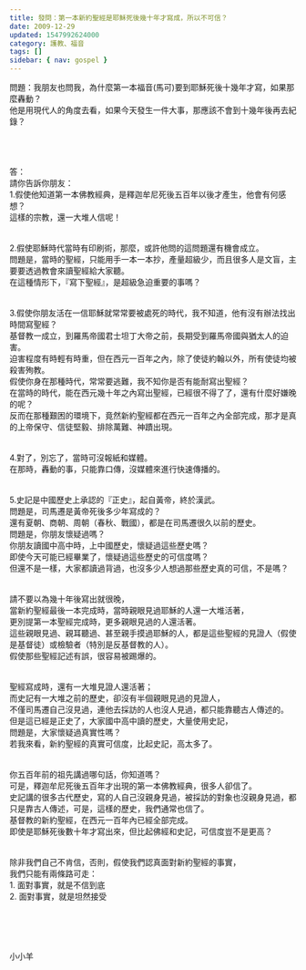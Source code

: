 ```yaml
---
title: 發問：第一本新約聖經是耶穌死後幾十年才寫成，所以不可信？
date: 2009-12-29
updated: 1547992624000
category: 護教、福音
tags: []
sidebar: { nav: gospel }
---
```


<p>問題：我朋友也問我，為什麼第一本福音(馬可)要到耶穌死後十幾年才寫，如果那麼轟動？<br/>他是用現代人的角度去看，如果今天發生一件大事，那應該不會到十幾年後再去紀錄？<br/><!--more--><br/><br/><br/><br/>答：<br/>請你告訴你朋友：<br/>1.假使他知道第一本佛教經典，是釋迦牟尼死後五百年以後才產生，他會有何感想？<br/>這樣的宗教，還一大堆人信呢！<br/><br/><br/>2.假使耶穌時代當時有印刷術，那麼，或許他問的這問題還有機會成立。<br/>問題是，當時的聖經，只能用手一本一本抄，產量超級少，而且很多人是文盲，主要要透過教會來讀聖經給大家聽。<br/>在這種情形下，『寫下聖經』，是超級急迫重要的事嗎？<br/><br/><br/>3.假使你朋友活在一信耶穌就常常要被處死的時代，我不知道，他有沒有辦法找出時間寫聖經？<br/>基督教一成立，到羅馬帝國君士坦丁大帝之前，長期受到羅馬帝國與猶太人的迫害。<br/>迫害程度有時輕有時重，但在西元一百年之內，除了使徒約翰以外，所有使徒均被殺害殉教。<br/>假使你身在那種時代，常常要逃難，我不知你是否有能耐寫出聖經？<br/>在當時的時代，能在西元幾十年之內寫出聖經，已經很不得了了，還有什麼好嫌晚的呢？<br/>反而在那種艱困的環境下，竟然新約聖經都在西元一百年之內全部完成，那才是真的上帝保守、信徒堅毅、排除萬難、神蹟出現。<br/><br/><br/>4.對了，別忘了，當時可沒報紙和媒體。<br/>在那時，轟動的事，只能靠口傳，沒媒體來進行快速傳播的。<br/><br/><br/>5.史記是中國歷史上承認的『正史』，起自黃帝，終於漢武。<br/>問題是，司馬遷是黃帝死後多少年寫成的？<br/>還有夏朝、商朝、周朝（春秋、戰國），都是在司馬遷很久以前的歷史。<br/>問題是，你朋友懷疑過嗎？<br/>你朋友讀國中高中時，上中國歷史，懷疑過這些歷史嗎？<br/>即使今天可能已經畢業了，懷疑過這些歷史的可信度嗎？<br/>但還不是一樣，大家都讀過背過，也沒多少人想過那些歷史真的可信，不是嗎？<br/><br/><br/>請不要以為幾十年後寫出就很晚， <br/>當新約聖經最後一本完成時，當時親眼見過耶穌的人還一大堆活著，<br/>更別提第一本聖經完成時，更多親眼見過的人還活著。<br/>這些親眼見過、親耳聽過、甚至親手摸過耶穌的人，都是這些聖經的見證人（假使是基督徒）或檢驗者（特別是反基督教的人）。<br/>假使那些聖經記述有誤，很容易被踢爆的。<br/><br/><br/>聖經寫成時，還有一大堆見證人還活著；<br/>而史記有一大堆之前的歷史，卻沒有半個親眼見過的見證人，<br/>不僅司馬遷自己沒見過，連他去採訪的人也沒人見過，都只能靠聽古人傳述的。<br/>但是這已經是正史了，大家國中高中讀的歷史，大量使用史記，<br/>問題是，大家懷疑過真實性嗎？<br/>若我來看，新約聖經的真實可信度，比起史記，高太多了。<br/><br/><br/>你五百年前的祖先講過哪句話，你知道嗎？<br/>可是，釋迦牟尼死後五百年才出現的第一本佛教經典，很多人卻信了。<br/>史記講的很多古代歷史，寫的人自己沒親身見過，被採訪的對象也沒親身見過，都只是靠古人傳述，可是，這樣的歷史，我們通常也信了。<br/>基督教的新約聖經，在西元一百年內已經全部完成。<br/>即使是耶穌死後數十年才寫出來，但比起佛經和史記，可信度豈不是更高？<br/><br/><br/>除非我們自己不肯信，否則，假使我們認真面對新約聖經的事實，<br/>我們只能有兩條路可走：<br/>1.	面對事實，就是不信到底<br/>2.	面對事實，就是坦然接受<br/><br/><br/><br/><br/><br/>小小羊<br/>
</p>
